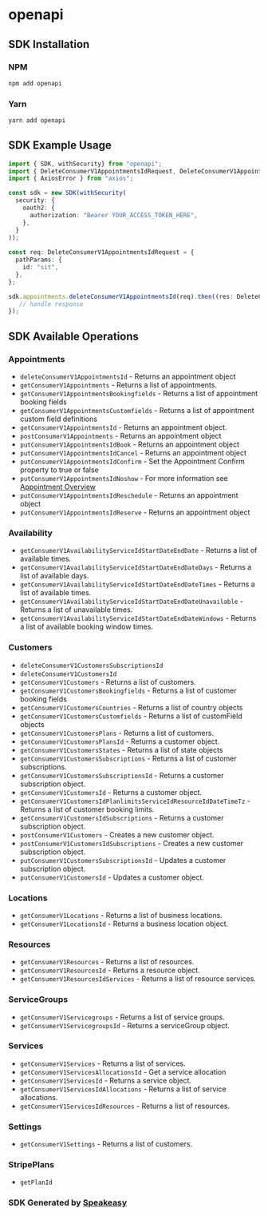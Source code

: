 # openapi

<!-- Start SDK Installation -->
## SDK Installation

### NPM

```bash
npm add openapi
```

### Yarn

```bash
yarn add openapi
```
<!-- End SDK Installation -->

## SDK Example Usage
<!-- Start SDK Example Usage -->
```typescript
import { SDK, withSecurity} from "openapi";
import { DeleteConsumerV1AppointmentsIdRequest, DeleteConsumerV1AppointmentsIdResponse } from "openapi/src/sdk/models/operations";
import { AxiosError } from "axios";

const sdk = new SDK(withSecurity(
  security: {
    oauth2: {
      authorization: "Bearer YOUR_ACCESS_TOKEN_HERE",
    },
  }
));
    
const req: DeleteConsumerV1AppointmentsIdRequest = {
  pathParams: {
    id: "sit",
  },
};

sdk.appointments.deleteConsumerV1AppointmentsId(req).then((res: DeleteConsumerV1AppointmentsIdResponse | AxiosError) => {
   // handle response
});
```
<!-- End SDK Example Usage -->

<!-- Start SDK Available Operations -->
## SDK Available Operations

### Appointments

* `deleteConsumerV1AppointmentsId` - Returns an appointment object
* `getConsumerV1Appointments` - Returns a list of appointments.
* `getConsumerV1AppointmentsBookingfields` - Returns a list of appointment booking fields
* `getConsumerV1AppointmentsCustomfields` - Returns a list of appointment custom field definitions
* `getConsumerV1AppointmentsId` - Returns an appointment object.
* `postConsumerV1Appointments` - Returns an appointment object
* `putConsumerV1AppointmentsIdBook` - Returns an appointment object
* `putConsumerV1AppointmentsIdCancel` - Returns an appointment object
* `putConsumerV1AppointmentsIdConfirm` - Set the Appointment Confirm property to true or false
* `putConsumerV1AppointmentsIdNoshow` - For more information see <a href="https://onsched.readme.io/docs/appointments-overview">Appointment Overview</a>
* `putConsumerV1AppointmentsIdReschedule` - Returns an appointment object
* `putConsumerV1AppointmentsIdReserve` - Returns an appointment object

### Availability

* `getConsumerV1AvailabilityServiceIdStartDateEndDate` - Returns a list of available times.
* `getConsumerV1AvailabilityServiceIdStartDateEndDateDays` - Returns a list of available days.
* `getConsumerV1AvailabilityServiceIdStartDateEndDateTimes` - Returns a list of available times.
* `getConsumerV1AvailabilityServiceIdStartDateEndDateUnavailable` - Returns a list of unavailable times.
* `getConsumerV1AvailabilityServiceIdStartDateEndDateWindows` - Returns a list of available booking window times.

### Customers

* `deleteConsumerV1CustomersSubscriptionsId`
* `deleteConsumerV1CustomersId`
* `getConsumerV1Customers` - Returns a list of customers.
* `getConsumerV1CustomersBookingfields` - Returns a list of customer booking fields
* `getConsumerV1CustomersCountries` - Returns a list of country objects
* `getConsumerV1CustomersCustomfields` - Returns a list of customField objects
* `getConsumerV1CustomersPlans` - Returns a list of customers.
* `getConsumerV1CustomersPlansId` - Returns a customer object.
* `getConsumerV1CustomersStates` - Returns a list of state objects
* `getConsumerV1CustomersSubscriptions` - Returns a list of customer subscriptions.
* `getConsumerV1CustomersSubscriptionsId` - Returns a customer subscription object.
* `getConsumerV1CustomersId` - Returns a customer object.
* `getConsumerV1CustomersIdPlanlimitsServiceIdResourceIdDateTimeTz` - Returns a list of customer booking limits.
* `getConsumerV1CustomersIdSubscriptions` - Returns a customer subscription object.
* `postConsumerV1Customers` - Creates a new customer object.
* `postConsumerV1CustomersIdSubscriptions` - Creates a new customer subscription object.
* `putConsumerV1CustomersSubscriptionsId` - Updates a customer subscription object.
* `putConsumerV1CustomersId` - Updates a customer object.

### Locations

* `getConsumerV1Locations` - Returns a list of business locations.
* `getConsumerV1LocationsId` - Returns a business location object.

### Resources

* `getConsumerV1Resources` - Returns a list of resources.
* `getConsumerV1ResourcesId` - Returns a resource object.
* `getConsumerV1ResourcesIdServices` - Returns a list of resource services.

### ServiceGroups

* `getConsumerV1Servicegroups` - Returns a list of service groups.
* `getConsumerV1ServicegroupsId` - Returns a serviceGroup object.

### Services

* `getConsumerV1Services` - Returns a list of services.
* `getConsumerV1ServicesAllocationsId` - Get a service allocation
* `getConsumerV1ServicesId` - Returns a service object.
* `getConsumerV1ServicesIdAllocations` - Returns a list of service allocations.
* `getConsumerV1ServicesIdResources` - Returns a list of resources.

### Settings

* `getConsumerV1Settings` - Returns a list of customers.

### StripePlans

* `getPlanId`

<!-- End SDK Available Operations -->

### SDK Generated by [Speakeasy](https://docs.speakeasyapi.dev/docs/using-speakeasy/client-sdks)
